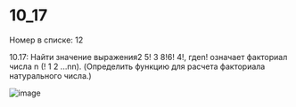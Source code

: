 # 10_17

Номер в списке: 12


10.17: Найти значение выражения2 5! 3 8!6! 4!, гдеn! означает факториал числа n (!  1 2 ...nn). (Определить функцию для расчета факториала натурального числа.)



![image](https://user-images.githubusercontent.com/113889057/213376805-e71286ab-f5bf-4ca0-af82-4683ae3e81e0.png)
